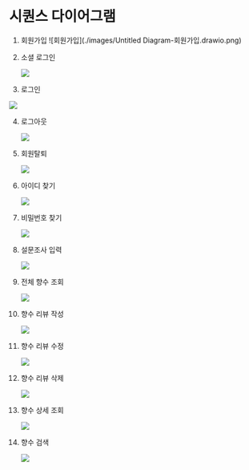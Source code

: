 # 시퀀스 다이어그램



1. 회원가입
![회원가입](./images/Untitled Diagram-회원가입.drawio.png)



2. 소셜 로그인

   <img src="./images/Untitled Diagram-소셜로그인.drawio.png" />



3. 로그인

<img src="./images/Untitled Diagram-로그인.drawio.png" />

4. 로그아웃

   <img src="./images/Untitled Diagram-로그아웃.drawio.png" />

5. 회원탈퇴

   <img src="./images/Untitled Diagram-회원탈퇴.drawio.png" />



6. 아이디 찾기

   <img src="./images/Untitled Diagram-아이디 찾기.drawio.png" />



7. 비밀번호 찾기

   <img src="./images/Untitled Diagram-비밀번호 찾기.drawio.png" />



8. 설문조사 입력

   <img src="./images/Untitled Diagram-설문조사 입력.drawio.png" />



9. 전체 향수 조회

   <img src="./images/Untitled Diagram-전체 향수 조회.drawio.png" />

10. 향수 리뷰 작성

    <img src="./images/Untitled Diagram-향수 리뷰 작성.drawio.png" />

11. 향수 리뷰 수정

    <img src="./images/Untitled Diagram-향수 리뷰 작성.drawio.png" />

12. 향수 리뷰 삭제

    <img src="./images/Untitled Diagram-향수 리뷰 삭제.drawio.png" />

13. 향수 상세 조회

    <img src="./images/Untitled Diagram-향수 상세 조회.drawio.png" />

14. 향수 검색

    <img src="./images/Untitled Diagram-향수검색.drawio.png" />
